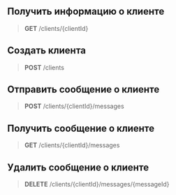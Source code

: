 Получить информацию о клиенте
-----------------------------
> **GET** /clients/{clientId}

Создать клиента
---------------
> **POST** /clients

Отправить сообщение о клиенте
-----------------------------
> **POST** /clients/{clientId}/messages

Получить сообщение о клиенте
----------------------------
> **GET** /clients/{clientId}/messages

Удалить сообщение о клиенте
---------------------------
> **DELETE** /clients/{clientId}/messages/{messageId}

